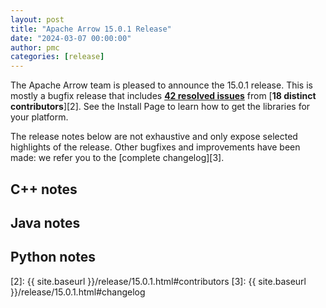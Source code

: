 ```yaml
---
layout: post
title: "Apache Arrow 15.0.1 Release"
date: "2024-03-07 00:00:00"
author: pmc
categories: [release]
---
```

<!--
{% comment %}
Licensed to the Apache Software Foundation (ASF) under one or more
contributor license agreements.  See the NOTICE file distributed with
this work for additional information regarding copyright ownership.
The ASF licenses this file to you under the Apache License, Version 2.0
(the "License"); you may not use this file except in compliance with
the License.  You may obtain a copy of the License at

http://www.apache.org/licenses/LICENSE-2.0

Unless required by applicable law or agreed to in writing, software
distributed under the License is distributed on an "AS IS" BASIS,
WITHOUT WARRANTIES OR CONDITIONS OF ANY KIND, either express or implied.
See the License for the specific language governing permissions and
limitations under the License.
{% endcomment %}
-->


The Apache Arrow team is pleased to announce the 15.0.1 release.
This is mostly a bugfix release that includes [**42 resolved issues**][1]
from [**18 distinct contributors**][2]. See the Install Page to learn how to
get the libraries for your platform.

The release notes below are not exhaustive and only expose selected highlights
of the release. Other bugfixes and improvements have been made: we refer
you to the [complete changelog][3].

## C++ notes

## Java notes

## Python notes


[1]: https://github.com/apache/arrow/milestone/60?closed=1
[2]: {{ site.baseurl }}/release/15.0.1.html#contributors
[3]: {{ site.baseurl }}/release/15.0.1.html#changelog
